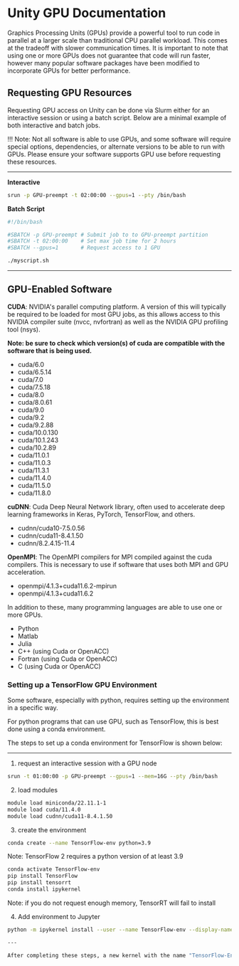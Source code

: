 # Unity GPU Documentation

Graphics Processing Units (GPUs) provide a powerful tool to run code in
parallel at a larger scale than traditional CPU parallel workload. This comes
at the tradeoff with slower communication times. It is important to note that
using one or more GPUs does not guarantee that code will run faster, however
many popular software packages have been modified to incorporate GPUs for
better performance.

## Requesting GPU Resources

Requesting GPU access on Unity can be done via Slurm either for an interactive session or using a batch script.
Below are a minimal example of both interactive and batch jobs.

!!! Note: Not all software is able to use GPUs, and some software will require
special options, dependencies, or alternate versions to be able to run with
GPUs. Please ensure your software supports GPU use before requesting these
resources.

---

**Interactive**
```bash
srun -p GPU-preempt -t 02:00:00 --gpus=1 --pty /bin/bash
```


 **Batch Script**
```bash
#!/bin/bash

#SBATCH -p GPU-preempt # Submit job to to GPU-preempt partition
#SBATCH -t 02:00:00    # Set max job time for 2 hours
#SBATCH --gpus=1       # Request access to 1 GPU

./myscript.sh
```
---


## GPU-Enabled Software

**CUDA**: NVIDIA's parallel computing platform. A version of this will typically be required to be loaded for most GPU jobs, as this allows access to this NVIDIA compiler suite (nvcc, nvfortran) as well as the NVIDIA GPU profiling tool (nsys). 

**Note: be sure to check which version(s) of cuda are compatible with the software that is being used.**

- cuda/6.0
- cuda/6.5.14
- cuda/7.0
- cuda/7.5.18
- cuda/8.0
- cuda/8.0.61
- cuda/9.0
- cuda/9.2
- cuda/9.2.88
- cuda/10.0.130
- cuda/10.1.243
- cuda/10.2.89
- cuda/11.0.1
- cuda/11.0.3
- cuda/11.3.1
- cuda/11.4.0
- cuda/11.5.0
- cuda/11.8.0

**cuDNN**: Cuda Deep Neural Network library, often used to accelerate deep learning frameworks in Keras, PyTorch, TensorFlow, and others.

- cudnn/cuda10-7.5.0.56
- cudnn/cuda11-8.4.1.50
- cudnn/8.2.4.15-11.4

**OpenMPI**: The OpenMPI compilers for MPI compiled against the cuda compilers. This is necessary to use if software that uses both MPI and GPU acceleration.

- openmpi/4.1.3+cuda11.6.2-mpirun
- openmpi/4.1.3+cuda11.6.2

In addition to these, many programming languages are able to use one or more GPUs.

- Python
- Matlab
- Julia
- C++ (using Cuda or OpenACC)
- Fortran (using Cuda or OpenACC)
- C (using Cuda or OpenACC)



### Setting up a TensorFlow GPU Environment

Some software, especially with python, requires setting up the environment in a specific way.

For python programs that can use GPU, such as TensorFlow, this is best done using a conda environment.

The steps to set up a conda environment for TensorFlow is shown below:

---

1. request an interactive session with a GPU node

```bash
srun -t 01:00:00 -p GPU-preempt --gpus=1 --mem=16G --pty /bin/bash
```

2. load modules

```bash
module load miniconda/22.11.1-1
module load cuda/11.4.0
module load cudnn/cuda11-8.4.1.50
```

3. create the environment

```bash
conda create --name TensorFlow-env python=3.9 
```

Note: TensorFlow 2 requires a python version of at least 3.9

```bash
conda activate TensorFlow-env
pip install TensorFlow
pip install tensorrt
conda install ipykernel
```

Note: if you do not request enough memory, TensorRT will fail to install

4. Add environment to Jupyter 
```bash
python -m ipykernel install --user --name TensorFlow-env --display-name="TensorFlow-Env"

---

After completing these steps, a new kernel with the name "TensorFlow-Env" will be shown with new Open OnDemand sessions

